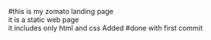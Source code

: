 #this is my zomato landing page
<br>
it is a static web page 
<br>
it includes only html and css 
Added
#done with first commit
